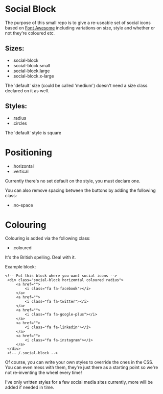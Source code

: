 # Social Block

The purpose of this small repo is to give a re-useable set of social icons based on [Font Awesome](http://fortawesome.github.io/Font-Awesome/) including variations on size, style and whether or not they're coloured etc.

## Sizes:

* .social-block
* .social-block.small
* .social-block.large
* .social-block.x-large

The 'default' size (could be called 'medium') doesn't need a size class declared on it as well.

## Styles:

* .radius
* .circles

The 'default' style is square

# Positioning

* .horizontal
* .vertical

Currently there's no set default on the style, you must declare one.

You can also remove spacing between the buttons by adding the following class:

* .no-space

# Colouring

Colouring is added via the following class:

* .coloured

It's the British spelling. Deal with it.

Example block:

```
<!-- Put this block where you want social icons -->
 <div class="social-block horizontal coloured radius">
     <a href="">
         <i class="fa fa-facebook"></i>
     </a>
     <a href="">
         <i class="fa fa-twitter"></i>
     </a>
     <a href="">
         <i class="fa fa-google-plus"></i>
     </a>
     <a href="">
         <i class="fa fa-linkedin"></i>
     </a>
     <a href="">
         <i class="fa fa-instagram"></i>
     </a>
 </div>
 <!-- /.social-block -->
```




Of course, you can write your own styles to override the ones in the CSS.
You can even mess with them, they're just there as a starting point so we're not re-inventing the wheel every time!

I've only written styles for a few social media sites currently, more will be added if needed in time.